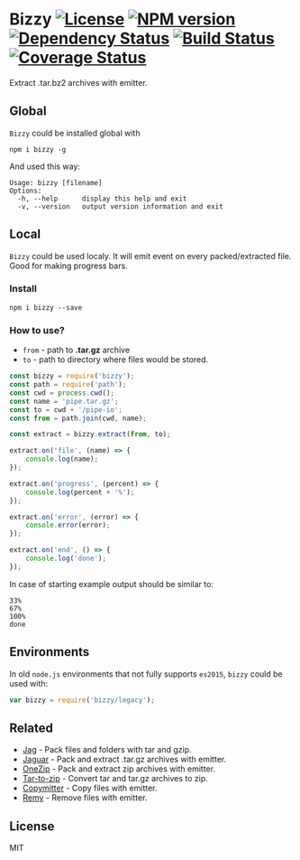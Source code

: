 # Bizzy [![License][LicenseIMGURL]][LicenseURL] [![NPM version][NPMIMGURL]][NPMURL] [![Dependency Status][DependencyStatusIMGURL]][DependencyStatusURL] [![Build Status][BuildStatusIMGURL]][BuildStatusURL] [![Coverage Status][CoverageIMGURL]][CoverageURL]

Extract .tar.bz2 archives with emitter.

## Global

`Bizzy` could be installed global with

```
npm i bizzy -g
```

And used this way:

```
Usage: bizzy [filename]
Options:
  -h, --help      display this help and exit
  -v, --version   output version information and exit
```

## Local

`Bizzy` could be used localy. It will emit event on every packed/extracted file.
Good for making progress bars.

### Install

```
npm i bizzy --save
```

### How to use?

- `from` - path to **.tar.gz** archive
- `to` - path to directory where files would be stored.

```js
const bizzy = require('bizzy');
const path = require('path');
const cwd = process.cwd();
const name = 'pipe.tar.gz';
const to = cwd + '/pipe-io';
const from = path.join(cwd, name);

const extract = bizzy.extract(from, to);

extract.on('file', (name) => {
    console.log(name);
});

extract.on('progress', (percent) => {
    console.log(percent + '%');
});

extract.on('error', (error) => {
    console.error(error);
});

extract.on('end', () => {
    console.log('done');
});
```

In case of starting example output should be similar to:

```
33%
67%
100%
done
```

## Environments

In old `node.js` environments that not fully supports `es2015`, `bizzy` could be used with:

```js
var bizzy = require('bizzy/legacy');
```
## Related

- [Jag](https://github.com/coderaiser/node-jag "Jag") - Pack files and folders with tar and gzip.
- [Jaguar](https://github.com/coderaiser/node-jaguar "Jaguar") - Pack and extract .tar.gz archives with emitter.
- [OneZip](https://github.com/coderaiser/node-onezip "OneZip") - Pack and extract zip archives with emitter.
- [Tar-to-zip](https://github.com/coderaiser/node-tar-to-zip "tar-to-zip") - Convert tar and tar.gz archives to zip.
- [Copymitter](https://github.com/coderaiser/node-copymitter "Copymitter") - Copy files with emitter.
- [Remy](https://github.com/coderaiser/node-remy "Remy") - Remove files with emitter.

## License

MIT

[NPMIMGURL]:                https://img.shields.io/npm/v/bizzy.svg?style=flat
[BuildStatusIMGURL]:        https://img.shields.io/travis/coderaiser/node-bizzy/master.svg?style=flat
[DependencyStatusIMGURL]:   https://img.shields.io/gemnasium/coderaiser/node-bizzy.svg?style=flat
[LicenseIMGURL]:            https://img.shields.io/badge/license-MIT-317BF9.svg?style=flat
[NPMURL]:                   https://npmjs.org/package/bizzy "npm"
[BuildStatusURL]:           https://travis-ci.org/coderaiser/node-bizzy  "Build Status"
[DependencyStatusURL]:      https://gemnasium.com/coderaiser/node-bizzy "Dependency Status"
[LicenseURL]:               https://tldrlegal.com/license/mit-license "MIT License"

[CoverageURL]:              https://coveralls.io/github/coderaiser/node-bizzy?branch=master
[CoverageIMGURL]:           https://coveralls.io/repos/coderaiser/node-bizzy/badge.svg?branch=master&service=github

